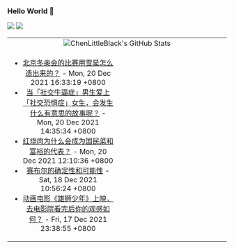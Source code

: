 ### Hello World 👋

[![](https://img.shields.io/badge/@ChenLittleBlack-1a6c81?style=flat&logo=java&logoColor=1a6c81&label=Java&colorA=ffffff)](https://www.java.com/)
[![](https://img.shields.io/badge/@ChenLittleBlack-41b883?style=flat&logo=vuedotjs&logoColor=41b883&label=Vue&colorA=ffffff)](https://cn.vuejs.org/)

<table>
<tr>
<td colspan="2" style="text-align: center;">
<img alt="ChenLittleBlack's GitHub Stats" src="https://github-readme-stats.vercel.app/api?username=ChenLittleBlack&show_icons=true&icon_color=CE1D2D&text_color=718096&bg_color=ffffff&hide_title=true" />
</td>
</tr>
<tr>
<td align="center" valign="middle">

<!-- START_SECTION:blog -->
* <a href='http://www.zhihu.com/question/507281166/answer/2278692797?utm_campaign=rss&utm_medium=rss&utm_source=rss&utm_content=title' target='_blank'>北京冬奥会的比赛用雪是怎么造出来的？</a> - Mon, 20 Dec 2021 16:33:19 +0800
* <a href='http://www.zhihu.com/question/499623438/answer/2244458379?utm_campaign=rss&utm_medium=rss&utm_source=rss&utm_content=title' target='_blank'>当「社交牛逼症」男生爱上「社交恐惧症」女生，会发生什么有意思的故事呢？</a> - Mon, 20 Dec 2021 14:35:34 +0800
* <a href='http://www.zhihu.com/question/494848182/answer/2276781763?utm_campaign=rss&utm_medium=rss&utm_source=rss&utm_content=title' target='_blank'>红烧肉为什么会成为国民菜和富裕的代表？</a> - Mon, 20 Dec 2021 12:10:36 +0800
* <a href='http://zhuanlan.zhihu.com/p/446799589?utm_campaign=rss&utm_medium=rss&utm_source=rss&utm_content=title' target='_blank'>赛布尔的确定性和可能性</a> - Sat, 18 Dec 2021 10:56:24 +0800
* <a href='http://www.zhihu.com/question/506691408/answer/2275643818?utm_campaign=rss&utm_medium=rss&utm_source=rss&utm_content=title' target='_blank'>动画电影《雄狮少年》上映，去电影院看完后你的观感如何？</a> - Fri, 17 Dec 2021 23:38:55 +0800
<!-- END_SECTION:blog -->

</td>
<td valign="middle" width="50%">

<!-- START_SECTION:douban -->

<!-- END_SECTION:douban -->

</td>
</tr>
</table>
